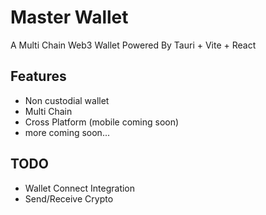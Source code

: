 
# Master Wallet

A Multi Chain Web3 Wallet Powered By Tauri + Vite + React


## Features

- Non custodial wallet 
- Multi Chain
- Cross Platform (mobile coming soon)
- more coming soon...

## TODO

- Wallet Connect Integration 
- Send/Receive Crypto
